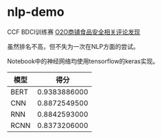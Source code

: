 # nlp-demo
CCF BDCI训练赛 [O2O商铺食品安全相关评论发现](https://www.datafountain.cn/competitions/370/)

虽然排名不高，但不失为一次在NLP方面的尝试。

Notebook中的神经网络均使用tensorflow的keras实现。

|模型|得分|
|---|---|
|BERT|0.9383886000|
|CNN|0.8872549500|
|RNN|0.8842593000|
|RCNN|0.8373206000|
